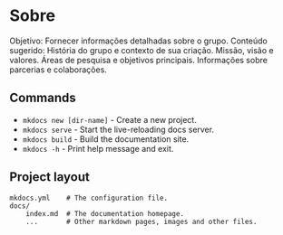 # Sobre

Objetivo: Fornecer informações detalhadas sobre o grupo.
Conteúdo sugerido:
História do grupo e contexto de sua criação.
Missão, visão e valores.
Áreas de pesquisa e objetivos principais.
Informações sobre parcerias e colaborações.

 ## Commands

* `mkdocs new [dir-name]` - Create a new project.
* `mkdocs serve` - Start the live-reloading docs server.
* `mkdocs build` - Build the documentation site.
* `mkdocs -h` - Print help message and exit.

 ## Project layout

    mkdocs.yml    # The configuration file.
    docs/
        index.md  # The documentation homepage.
        ...       # Other markdown pages, images and other files.


